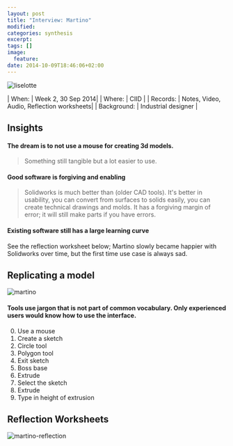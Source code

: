 ```yaml
---
layout: post
title: "Interview: Martino"
modified:
categories: synthesis
excerpt:
tags: []
image:
  feature:
date: 2014-10-09T18:46:06+02:00
---
```


![liselotte]({{site.baseurl}}/images/martino.jpg)

| When:     | Week 2, 30 Sep 2014|
| Where:    | CIID |
| Records:  | Notes, Video, Audio, Reflection worksheets|
| Background: | Industrial designer | 

## Insights

#### The dream is to not use a mouse for creating 3d models.
> Something still tangible but a lot easier to use.

#### Good software is forgiving and enabling

> Solidworks is much better than (older CAD tools). It's better in usability, you can convert from surfaces to solids easily, you can create technical drawings and molds. It has a forgiving margin of error; it will still make parts if you have errors. 

#### Existing software still has a large learning curve

See the reflection worksheet below; Martino slowly became happier with Solidworks over time, but the first time use case is always sad. 

## Replicating a model
![martino]({{site.baseurl}}/designchallenge/img/martino.gif)

#### Tools use jargon that is not part of common vocabulary. Only experienced users would know how to use the interface.

0. Use a mouse
1. Create a sketch
2. Circle tool
3. Polygon tool
4. Exit sketch
5. Boss base
6. Extrude
7. Select the sketch 
8. Extrude
9. Type in height of extrusion


## Reflection Worksheets

![martino-reflection]({{site.baseurl}}/images/martino-reflection.jpg)
